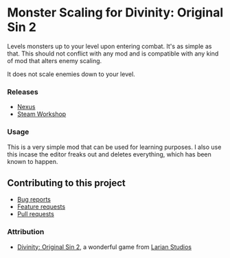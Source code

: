 Monster Scaling for Divinity: Original Sin 2
=======
Levels monsters up to your level upon entering combat. It's as simple as that. This should not conflict with any mod and is compatible with any kind of mod that alters enemy scaling.

It does not scale enemies down to your level.


### Releases
* [Nexus](https://www.nexusmods.com/divinityoriginalsin2/mods/182/?)
* [Steam Workshop](http://steamcommunity.com/sharedfiles/filedetails/?id=1166260564) 

### Usage
This is a very simple mod that can be used for learning purposes. I also use this incase the editor freaks out and deletes everything, which has been known to happen.

## Contributing to this project

* [Bug reports](CONTRIBUTING.md#bugs)
* [Feature requests](CONTRIBUTING.md#features)
* [Pull requests](CONTRIBUTING.md#pull-requests)


### Attribution
- [Divinity: Original Sin 2](http://store.steampowered.com/app/435150/Divinity_Original_Sin_2/), a wonderful game from [Larian Studios](http://larian.com/)
